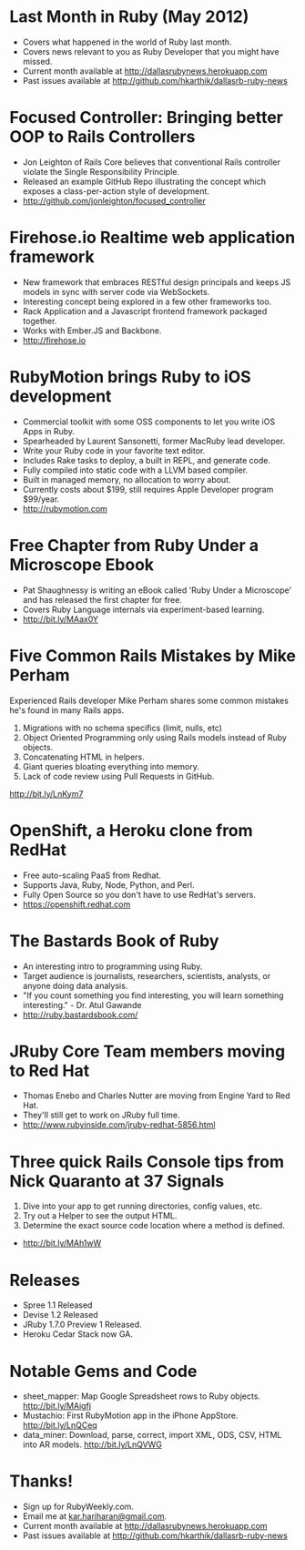 # Last Month in Ruby (May 2012)
* Covers what happened in the world of Ruby last month.
* Covers news relevant to you as Ruby Developer that you might have missed.
* Current month available at http://dallasrubynews.herokuapp.com
* Past issues available at http://github.com/hkarthik/dallasrb-ruby-news

# Focused Controller: Bringing better OOP to Rails Controllers
* Jon Leighton of Rails Core believes that conventional Rails controller violate the Single Responsibility Principle.
* Released an example GitHub Repo illustrating the concept which exposes a class-per-action style of development.
* http://github.com/jonleighton/focused_controller

# Firehose.io Realtime web application framework
* New framework that embraces RESTful design principals and keeps JS models in sync with server code via WebSockets.
* Interesting concept being explored in a few other frameworks too.
* Rack Application and a Javascript frontend framework packaged together.
* Works with Ember.JS and Backbone.
* http://firehose.io

# RubyMotion brings Ruby to iOS development
* Commercial toolkit with some OSS components to let you write iOS Apps in Ruby.
* Spearheaded by Laurent Sansonetti, former MacRuby lead developer.
* Write your Ruby code in your favorite text editor.
* Includes Rake tasks to deploy, a built in REPL, and generate code.
* Fully compiled into static code with a LLVM based compiler.
* Built in managed memory, no allocation to worry about.
* Currently costs about $199, still requires Apple Developer program $99/year.
* http://rubymotion.com

# Free Chapter from Ruby Under a Microscope Ebook
* Pat Shaughnessy is writing an eBook called 'Ruby Under a Microscope' and has released the first chapter for free.
* Covers Ruby Language internals via experiment-based learning.
* http://bit.ly/MAax0Y

# Five Common Rails Mistakes by Mike Perham
Experienced Rails developer Mike Perham shares some common mistakes he's found in many Rails apps.

1. Migrations with no schema specifics (limit, nulls, etc)
2. Object Oriented Programming only using Rails models instead of Ruby objects.
3. Concatenating HTML in helpers.
4. Giant queries bloating everything into memory.
5. Lack of code review using Pull Requests in GitHub.

http://bit.ly/LnKym7

# OpenShift, a Heroku clone from RedHat
* Free auto-scaling PaaS from Redhat.
* Supports Java, Ruby, Node, Python, and Perl.
* Fully Open Source so you don't have to use RedHat's servers.
* https://openshift.redhat.com

# The Bastards Book of Ruby
* An interesting intro to programming using Ruby.
* Target audience is journalists, researchers, scientists, analysts, or anyone doing data analysis.
* "If you count something you find interesting, you will learn something interesting." - Dr. Atul Gawande
* http://ruby.bastardsbook.com/

# JRuby Core Team members moving to Red Hat
* Thomas Enebo and Charles Nutter are moving from Engine Yard to Red Hat.
* They'll still get to work on JRuby full time.
* http://www.rubyinside.com/jruby-redhat-5856.html

# Three quick Rails Console tips from Nick Quaranto at 37 Signals
1. Dive into your app to get running directories, config values, etc.
2. Try out a Helper to see the output HTML.
3. Determine the exact source code location where a method is defined.
* http://bit.ly/MAh1wW

# Releases
* Spree 1.1 Released
* Devise 1.2 Released
* JRuby 1.7.0 Preview 1 Released.
* Heroku Cedar Stack now GA.

# Notable Gems and Code
* sheet_mapper: Map Google Spreadsheet rows to Ruby objects. http://bit.ly/MAigfj
* Mustachio: First RubyMotion app in the iPhone AppStore. http://bit.ly/LnQCeq
* data_miner: Download, parse, correct, import XML, ODS, CSV, HTML into AR models. http://bit.ly/LnQVWG

# Thanks!
* Sign up for RubyWeekly.com.
* Email me at kar.hariharan@gmail.com.
* Current month available at http://dallasrubynews.herokuapp.com
* Past issues available at http://github.com/hkarthik/dallasrb-ruby-news
